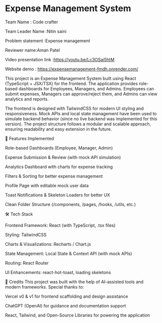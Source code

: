 # Expense Management System

Team Name : Code crafter


Team Leader Name :Nitin saini


Problem statement :Expense management


Reviewer name:Aman Patel


Video presentation link :https://youtu.be/Lc3OSai5htM


Website demo : https://expensemanagement-fmdh.onrender.com/


This project is an Expense Management System built using React (TypeScript + JSX/TSX) for the frontend. The application provides role-based dashboards for Employees, Managers, and Admins. Employees can submit expenses, Managers can approve/reject them, and Admins can view analytics and reports.


The frontend is designed with TailwindCSS for modern UI styling and responsiveness. Mock APIs and local state management have been used to simulate backend behavior (since no live backend was implemented for this version). The project structure follows a modular and scalable approach, ensuring readability and easy extension in the future.

🚀 Features Implemented

Role-based Dashboards (Employee, Manager, Admin)


Expense Submission & Review (with mock API simulation)


Analytics Dashboard with charts for expense tracking


Filters & Sorting for better expense management


Profile Page with editable mock user data


Toast Notifications & Skeleton Loaders for better UX


Clean Folder Structure (/components, /pages, /hooks, /utils, etc.)

🛠️ Tech Stack

Frontend Framework: React (with TypeScript, .tsx files)


Styling: TailwindCSS


Charts & Visualizations: Recharts / Chart.js


State Management: Local State & Context API (with mock APIs)


Routing: React Router


UI Enhancements: react-hot-toast, loading skeletons


🙌 Credits
This project was built with the help of AI-assisted tools and modern frameworks. Special thanks to:


Vercel v0 & v1 for frontend scaffolding and design assistance


ChatGPT (OpenAI) for guidance and documentation support


React, Tailwind, and Open-Source Libraries for powering the application
